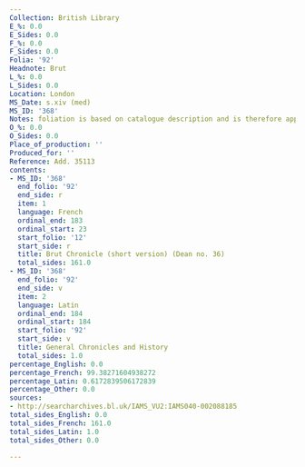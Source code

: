```yaml
---
Collection: British Library
E_%: 0.0
E_Sides: 0.0
F_%: 0.0
F_Sides: 0.0
Folia: '92'
Headnote: Brut
L_%: 0.0
L_Sides: 0.0
Location: London
MS_Date: s.xiv (med)
MS_ID: '368'
Notes: foliation is based on catalogue description and is therefore approximate
O_%: 0.0
O_Sides: 0.0
Place_of_production: ''
Produced_for: ''
Reference: Add. 35113
contents:
- MS_ID: '368'
  end_folio: '92'
  end_side: r
  item: 1
  language: French
  ordinal_end: 183
  ordinal_start: 23
  start_folio: '12'
  start_side: r
  title: Brut Chronicle (short version) (Dean no. 36)
  total_sides: 161.0
- MS_ID: '368'
  end_folio: '92'
  end_side: v
  item: 2
  language: Latin
  ordinal_end: 184
  ordinal_start: 184
  start_folio: '92'
  start_side: v
  title: General Chronicles and History
  total_sides: 1.0
percentage_English: 0.0
percentage_French: 99.38271604938272
percentage_Latin: 0.6172839506172839
percentage_Other: 0.0
sources:
- http://searcharchives.bl.uk/IAMS_VU2:IAMS040-002088185
total_sides_English: 0.0
total_sides_French: 161.0
total_sides_Latin: 1.0
total_sides_Other: 0.0

---
```

